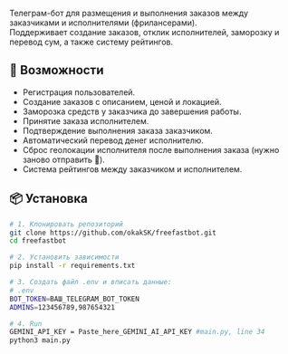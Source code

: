 Телеграм-бот для размещения и выполнения заказов между заказчиками и исполнителями (фрилансерами).  
Поддерживает создание заказов, отклик исполнителей, заморозку и перевод сум, а также систему рейтингов.

## 🚀 Возможности
- Регистрация пользователей.
- Создание заказов с описанием, ценой и локацией.
- Заморозка средств у заказчика до завершения работы.
- Принятие заказа исполнителем.
- Подтверждение выполнения заказа заказчиком.
- Автоматический перевод денег исполнителю.
- Сброс геолокации исполнителя после выполнения заказа (нужно заново отправить 📍).
- Система рейтингов между заказчиком и исполнителем.

## 📦 Установка
```bash
# 1. Клонировать репозиторий
git clone https://github.com/okakSK/freefastbot.git
cd freefastbot

# 2. Установить зависимости
pip install -r requirements.txt

# 3. Создать файл .env и вписать данные:
# .env
BOT_TOKEN=ВАШ_TELEGRAM_BOT_TOKEN
ADMINS=123456789,987654321

# 4. Run
GEMINI_API_KEY = Paste_here_GEMINI_AI_API_KEY #main.py, line 34
python3 main.py
